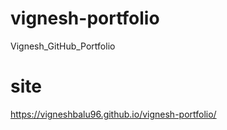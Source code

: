 # vignesh-portfolio
Vignesh_GitHub_Portfolio

# site
https://vigneshbalu96.github.io/vignesh-portfolio/
